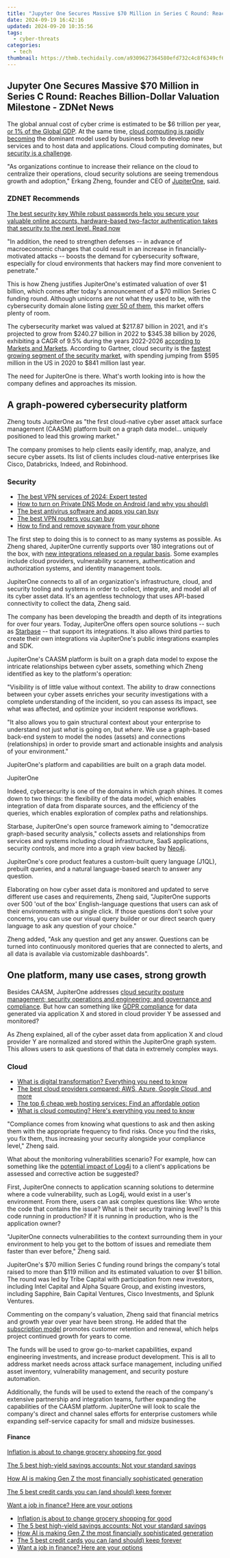 ```yaml
---
title: "Jupyter One Secures Massive $70 Million in Series C Round: Reaches Billion-Dollar Valuation Milestone - ZDNet News"
date: 2024-09-19 16:42:16
updated: 2024-09-20 10:35:56
tags:
  - cyber-threats
categories:
  - tech
thumbnail: https://thmb.techidaily.com/a9309627364580efd732c4c8f6349cf67c0dc25ea886bdb64936441ab4225274.png
---
```


## Jupyter One Secures Massive $70 Million in Series C Round: Reaches Billion-Dollar Valuation Milestone - ZDNet News

The global annual cost of cyber crime is estimated to be $6 trillion per year, [or 1% of the Global GDP](https://purplesec.us/resources/cyber-security-statistics/). At the same time, [cloud computing is rapidly becoming](https://www.zdnet.com/article/what-is-cloud-computing-everything-you-need-to-know-about-the-cloud/) the dominant model used by business both to develop new services and to host data and applications. Cloud computing dominates, but [security is a challenge](https://www.zdnet.com/article/cloud-computing-dominates-but-security-is-now-its-biggest-challenge/).

"As organizations continue to increase their reliance on the cloud to centralize their operations, cloud security solutions are seeing tremendous growth and adoption," Erkang Zheng, founder and CEO of [JupiterOne](https://www.jupiterone.com), said. 

### **ZDNET** Recommends

[The best security key While robust passwords help you secure your valuable online accounts, hardware-based two-factor authentication takes that security to the next level.  Read now](https://www.zdnet.com/article/best-security-key/)

"In addition, the need to strengthen defenses -- in advance of macroeconomic changes that could result in an increase in financially-motivated attacks -- boosts the demand for cybersecurity software, especially for cloud environments that hackers may find more convenient to penetrate."

This is how Zheng justifies JupiterOne's estimated valuation of over $1 billion, which comes after today's announcement of a $70 million Series C funding round. Although unicorns are not what they used to be, with the cybersecurity domain alone listing [over 50 of them](https://venturebeat.com/2022/03/17/cybersecurity-has-53-unicorns-here-are-10-to-watch/), this market offers plenty of room.

The cybersecurity market was valued at $217.87 billion in 2021, and it's projected to grow from $240.27 billion in 2022 to $345.38 billion by 2026, exhibiting a CAGR of 9.5% during the years 2022-2026 [according to Markets and Markets](https://www.marketsandmarkets.com/Market-Reports/cyber-security-market-505.html). According to Gartner, cloud security is the [fastest growing segment of the security market](https://www.gartner.com/en/newsroom/press-releases/2021-05-17-gartner-forecasts-worldwide-security-and-risk-managem), with spending jumping from $595 million in the US in 2020 to $841 million last year.

The need for JupiterOne is there. What's worth looking into is how the company defines and approaches its mission.

## **A graph-powered cybersecurity platform**

Zheng touts JupiterOne as "the first cloud-native cyber asset attack surface management (CAASM) platform built on a graph data model... uniquely positioned to lead this growing market."

The company promises to help clients easily identify, map, analyze, and secure cyber assets. Its list of clients includes cloud-native enterprises like Cisco, Databricks, Indeed, and Robinhood. 

### Security

* [The best VPN services of 2024: Expert tested](https://www.zdnet.com/article/best-vpn/)
* [How to turn on Private DNS Mode on Android (and why you should)](https://www.zdnet.com/article/how-to-turn-on-private-dns-mode-on-android-and-why-you-should/)
* [The best antivirus software and apps you can buy](https://www.zdnet.com/article/best-antivirus/)
* [The best VPN routers you can buy](https://www.zdnet.com/article/best-vpn-router/)
* [How to find and remove spyware from your phone](https://www.zdnet.com/article/how-to-find-and-remove-spyware-from-your-phone/)

The first step to doing this is to connect to as many systems as possible. As Zheng shared, JupiterOne currently supports over 180 integrations out of the box, with [new integrations released on a regular basis](https://try.jupiterone.com/integrations). Some examples include cloud providers, vulnerability scanners, authentication and authorization systems, and identity management tools.

JupiterOne connects to all of an organization's infrastructure, cloud, and security tooling and systems in order to collect, integrate, and model all of its cyber asset data. It's an agentless technology that uses API-based connectivity to collect the data, Zheng said.

The company has been developing the breadth and depth of its integrations for over four years. Today, JupiterOne offers open source solutions -- such as [Starbase](https://github.com/JupiterOne/starbase) \-- that support its integrations. It also allows third parties to create their own integrations via JupiterOne's public integrations examples and SDK.

JupiterOne's CAASM platform is built on a graph data model to expose the intricate relationships between cyber assets, something which Zheng identified as key to the platform's operation:

"Visibility is of little value without context. The ability to draw connections between your cyber assets enriches your security investigations with a complete understanding of the incident, so you can assess its impact, see what was affected, and optimize your incident response workflows.

"It also allows you to gain structural context about your enterprise to understand not just _what_ is going on, but _where_. We use a graph-based back-end system to model the nodes (assets) and connections (relationships) in order to provide smart and actionable insights and analysis of your environment."

JupiterOne's platform and capabilities are built on a graph data model.

JupiterOne

Indeed, cybersecurity is one of the domains in which graph shines. It comes down to two things: the flexibility of the data model, which enables integration of data from disparate sources, and the efficiency of the queries, which enables exploration of complex paths and relationships.

Starbase, JupiterOne's open source framework aiming to "democratize graph-based security analysis," collects assets and relationships from services and systems including cloud infrastructure, SaaS applications, security controls, and more into a graph view backed by [Neo4j](https://www.zdnet.com/article/the-biggest-investment-in-database-history-the-biggest-social-network-ever-and-other-graph-stories-from-neo4j/).

JupiterOne's core product features a custom-built query language (J1QL), prebuilt queries, and a natural language-based search to answer any question. 

Elaborating on how cyber asset data is monitored and updated to serve different use cases and requirements, Zheng said, "JupiterOne supports over 500 'out of the box' English-language questions that users can ask of their environments with a single click. If those questions don't solve your concerns, you can use our visual query builder or our direct search query language to ask any question of your choice."

Zheng added, "Ask any question and get any answer. Questions can be turned into continuously monitored queries that are connected to alerts, and all data is available via customizable dashboards".

## **One platform, many use cases, strong growth**

Besides CAASM, JupiterOne addresses [cloud security posture management; security operations and engineering; and governance and compliance](https://www.jupiterone.com/solutions). But how can something like [GDPR compliance](https://www.zdnet.com/article/gdpr-in-real-life-transparency-innovation-and-adoption-across-borders-and-organizations/) for data generated via application X and stored in cloud provider Y be assessed and monitored?

As Zheng explained, all of the cyber asset data from application X and cloud provider Y are normalized and stored within the JupiterOne graph system. This allows users to ask questions of that data in extremely complex ways.

### Cloud

* [​What is digital transformation? Everything you need to know](https://www.zdnet.com/article/what-is-digital-transformation-everything-you-need-to-know-about-how-technology-is-reshaping/)
* [The best cloud providers compared: AWS, Azure, Google Cloud, and more](https://www.zdnet.com/article/the-top-cloud-providers-of-2021-aws-microsoft-azure-google-cloud-hybrid-saas/)
* [The top 6 cheap web hosting services: Find an affordable option](https://www.zdnet.com/article/best-cheap-web-hosting/)
* [What is cloud computing? Here's everything you need to know](https://www.zdnet.com/article/what-is-cloud-computing-everything-you-need-to-know-about-the-cloud/)

"Compliance comes from knowing what questions to ask and then asking them with the appropriate frequency to find risks. Once you find the risks, you fix them, thus increasing your security alongside your compliance level," Zheng said.

What about the monitoring vulnerabilities scenario? For example, how can something like the [potential impact of Log4j](https://www.zdnet.com/article/log4j-flaw-thousands-of-applications-are-still-vulnerable-warn-security-researchers/) to a client's applications be assessed and corrective action be suggested?

First, JupiterOne connects to application scanning solutions to determine where a code vulnerability, such as Log4j, would exist in a user's environment. From there, users can ask complex questions like: Who wrote the code that contains the issue? What is their security training level? Is this code running in production? If it is running in production, who is the application owner?

"JupiterOne connects vulnerabilities to the context surrounding them in your environment to help you get to the bottom of issues and remediate them faster than ever before," Zheng said.

JupiterOne's $70 million Series C funding round brings the company's total raised to more than $119 million and its estimated valuation to over $1 billion. The round was led by Tribe Capital with participation from new investors, including Intel Capital and Alpha Square Group, and existing investors, including Sapphire, Bain Capital Ventures, Cisco Investments, and Splunk Ventures.

Commenting on the company's valuation, Zheng said that financial metrics and growth year over year have been strong. He added that the [subscription model](https://www.jupiterone.com/pricing) promotes customer retention and renewal, which helps project continued growth for years to come.

The funds will be used to grow go-to-market capabilities, expand engineering investments, and increase product development. This is all to address market needs across attack surface management, including unified asset inventory, vulnerability management, and security posture automation. 

Additionally, the funds will be used to extend the reach of the company's extensive partnership and integration teams, further expanding the capabilities of the CAASM platform. JupiterOne will look to scale the company's direct and channel sales efforts for enterprise customers while expanding self-service capacity for small and midsize businesses. 

#### Finance

[Inflation is about to change grocery shopping for good](https://www.zdnet.com/article/inflation-is-about-to-change-grocery-shopping-for-good/ "Inflation is about to change grocery shopping for good")

[The 5 best high-yield savings accounts: Not your standard savings](https://www.zdnet.com/article/best-high-yield-savings-account/ "The 5 best high-yield savings accounts: Not your standard savings")

[How AI is making Gen Z the most financially sophisticated generation](https://www.zdnet.com/article/how-ai-is-helping-gen-z-manage-their-money/ "How AI is making Gen Z the most financially sophisticated generation")

[The 5 best credit cards you can (and should) keep forever](https://www.zdnet.com/article/5-credit-cards-you-can-and-should-keep-forever/ "The 5 best credit cards you can (and should) keep forever")

[Want a job in finance? Here are your options](https://www.zdnet.com/article/top-finance-jobs/ "Want a job in finance? Here are your options")

* [Inflation is about to change grocery shopping for good](https://www.zdnet.com/article/inflation-is-about-to-change-grocery-shopping-for-good/ "Inflation is about to change grocery shopping for good")
* [The 5 best high-yield savings accounts: Not your standard savings](https://www.zdnet.com/article/best-high-yield-savings-account/ "The 5 best high-yield savings accounts: Not your standard savings")
* [How AI is making Gen Z the most financially sophisticated generation](https://www.zdnet.com/article/how-ai-is-helping-gen-z-manage-their-money/ "How AI is making Gen Z the most financially sophisticated generation")
* [The 5 best credit cards you can (and should) keep forever](https://www.zdnet.com/article/5-credit-cards-you-can-and-should-keep-forever/ "The 5 best credit cards you can (and should) keep forever")
* [Want a job in finance? Here are your options](https://www.zdnet.com/article/top-finance-jobs/ "Want a job in finance? Here are your options")

<ins class="adsbygoogle"
     style="display:block"
     data-ad-format="autorelaxed"
     data-ad-client="ca-pub-7571918770474297"
     data-ad-slot="1223367746"></ins>



<ins class="adsbygoogle"
     style="display:block"
     data-ad-client="ca-pub-7571918770474297"
     data-ad-slot="8358498916"
     data-ad-format="auto"
     data-full-width-responsive="true"></ins>

